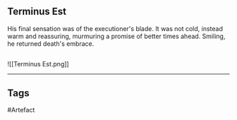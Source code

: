 ## Terminus Est
His final sensation was of the executioner's blade.
It was not cold, instead warm and reassuring,
murmuring a promise of better times ahead.
Smiling, he returned death's embrace.
## 
![[Terminus Est.png]]

---
## Tags
#Artefact